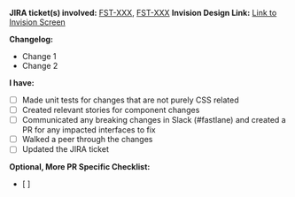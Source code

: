 **JIRA ticket(s) involved:** [FST-XXX](), [FST-XXX]()
**Invision Design Link:** [Link to Invision Screen]()

**Changelog:**
- Change 1
- Change 2

**I have:**
- [ ] Made unit tests for changes that are not purely CSS related
- [ ] Created relevant stories for component changes
- [ ] Communicated any breaking changes in Slack (#fastlane) and created a PR for any impacted interfaces to fix
- [ ] Walked a peer through the changes
- [ ] Updated the JIRA ticket

**Optional, More PR Specific Checklist:**
- [ ]
